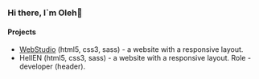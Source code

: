 ### Hi there, I`m Oleh👋

#### Projects 
  * [WebStudio](https://deoneshka.github.io/goit-markup-hw-08/index.html) (html5, css3, sass) - a website with a responsive layout.
* HellEN (html5, css3, sass) - a website with a responsive layout. Role - developer (header).
